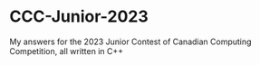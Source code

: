 # CCC-Junior-2023
My answers for the 2023 Junior Contest of Canadian Computing Competition, all written in C++
